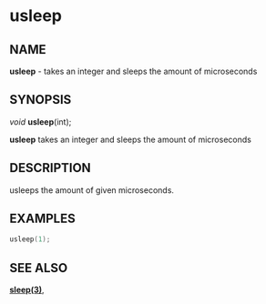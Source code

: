 # usleep

## NAME

**usleep** - takes an integer and sleeps the amount of microseconds

## SYNOPSIS

*void* **usleep**(int);

**usleep** takes an integer and sleeps the amount of microseconds

## DESCRIPTION

usleeps the amount of given microseconds.

## EXAMPLES

```cpp
usleep(1);
```

## SEE ALSO

**[sleep(3)](sleep.md)**,
